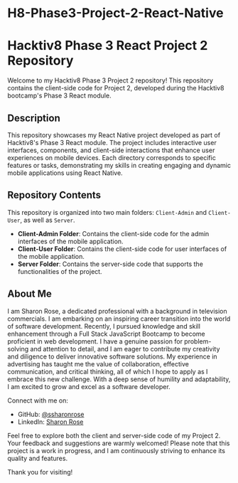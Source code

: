 # H8-Phase3-Project-2-React-Native
# Hacktiv8 Phase 3 React Project 2 Repository

Welcome to my Hacktiv8 Phase 3 Project 2 repository! This repository contains the client-side code for Project 2, developed during the Hacktiv8 bootcamp's Phase 3 React module.

## Description

This repository showcases my React Native project developed as part of Hacktiv8's Phase 3 React module. The project includes interactive user interfaces, components, and client-side interactions that enhance user experiences on mobile devices. Each directory corresponds to specific features or tasks, demonstrating my skills in creating engaging and dynamic mobile applications using React Native.

## Repository Contents

This repository is organized into two main folders: `Client-Admin` and `Client-User`, as well as `Server`.

- **Client-Admin Folder**: Contains the client-side code for the admin interfaces of the mobile application.
- **Client-User Folder**: Contains the client-side code for user interfaces of the mobile application.
- **Server Folder**: Contains the server-side code that supports the functionalities of the project.

## About Me

I am Sharon Rose, a dedicated professional with a background in television commercials. I am embarking on an inspiring career transition into the world of software development. Recently, I pursued knowledge and skill enhancement through a Full Stack JavaScript Bootcamp to become proficient in web development. I have a genuine passion for problem-solving and attention to detail, and I am eager to contribute my creativity and diligence to deliver innovative software solutions. My experience in advertising has taught me the value of collaboration, effective communication, and critical thinking, all of which I hope to apply as I embrace this new challenge. With a deep sense of humility and adaptability, I am excited to grow and excel as a software developer.

Connect with me on:
- GitHub: [@ssharonrose](https://github.com/ssharonrose)
- LinkedIn: [Sharon Rose](http://www.linkedin.com/in/SharonnRose)

Feel free to explore both the client and server-side code of my Project 2. Your feedback and suggestions are warmly welcomed! Please note that this project is a work in progress, and I am continuously striving to enhance its quality and features.

Thank you for visiting!

